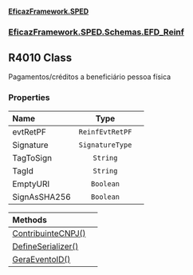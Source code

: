 #### [EficazFramework.SPED](EficazFrameworkSPED.md 'EficazFramework SPED')
### [EficazFramework.SPED.Schemas.EFD_Reinf](EficazFramework.SPED.Schemas.EFD_Reinf.md 'EficazFramework.SPED.Schemas.EFD_Reinf')

## R4010 Class

Pagamentos/créditos a beneficiário pessoa física
### Properties

| Name | Type | |
| :--- | :---: | :--- |
| evtRetPF | `ReinfEvtRetPF` |  |
| Signature | `SignatureType` |  |
| TagToSign | `String` |  |
| TagId | `String` |  |
| EmptyURI | `Boolean` |  |
| SignAsSHA256 | `Boolean` |  |

| Methods | |
| :--- | :--- |
| [ContribuinteCNPJ()](EficazFramework.SPED.Schemas.EFD_Reinf/R4010/ContribuinteCNPJ().md 'EficazFramework.SPED.Schemas.EFD_Reinf.R4010.ContribuinteCNPJ()') | |
| [DefineSerializer()](EficazFramework.SPED.Schemas.EFD_Reinf/R4010/DefineSerializer().md 'EficazFramework.SPED.Schemas.EFD_Reinf.R4010.DefineSerializer()') | |
| [GeraEventoID()](EficazFramework.SPED.Schemas.EFD_Reinf/R4010/GeraEventoID().md 'EficazFramework.SPED.Schemas.EFD_Reinf.R4010.GeraEventoID()') | |
